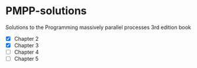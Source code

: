 # PMPP-solutions

Solutions to the Programming massively parallel processes 3rd edition book

- [x] Chapter 2
- [x] Chapter 3
- [ ] Chapter 4
- [ ] Chapter 5

